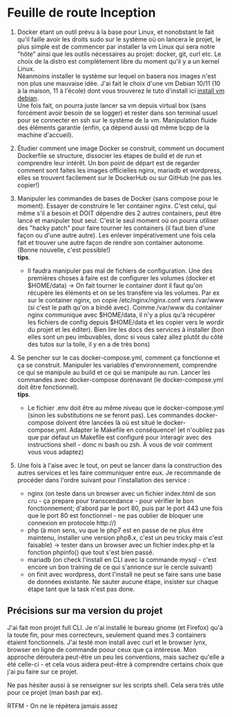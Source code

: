 # Feuille de route Inception

1. Docker étant un outil prévu à la base pour Linux, et nonobstant le fait qu'il faille avoir les droits sudo sur le système où on lancera le projet, le plus simple est de commencer par installer la vm Linux qui sera notre "hôte" ainsi que les outils nécessaires au projet: docker, git, curl etc. Le choix de la distro est complètement libre du moment qu'il y a un kernel Linux.  
Néanmoins installer le système sur lequel on basera nos images n'est non plus une mauvaise idée. J'ai fait le choix d'une vm Debian 10/11 (10 à la maison, 11 à l'école) dont vous trouverez le tuto d'install ici [install vm debian](../../install-vm.pdf).  
Une fois fait, on pourra juste lancer sa vm depuis virtual box (sans forcément avoir besoin de se logger) et rester dans son terminal usuel pour se connecter en ssh sur le système de la vm. Manipulation fluide des éléments garantie (enfin, ça dépend aussi qd même bcpp de la machine d'accueil).


2. Étudier comment une image Docker se construit, comment un document Dockerfile se structure, dissocier les étapes de build et de run et comprendre leur intérêt. Un bon point de départ est de regarder comment sont faites les images officielles nginx, mariadb et wordpress, elles se trouvent facilement sur le DockerHub ou sur GitHub (ne pas les copier!)


3. Manipuler les commandes de bases de Docker (sans compose pour le moment). 
Essayer de construire le 1er container nginx. C'est celui, qui même s'il a besoin et DOIT dépendre des 2 autres containers, peut être lancé et manipuler tout seul. C'est le seul moment où on pourra utiliser des "hacky patch" pour faire tourner les containers (il faut bien d'une façon ou d'une autre autre). Les enlever impérativement une fois cela fait et trouver une autre façon de rendre son container autonome. (Bonne nouvelle, c'est possible!)   
**tips**.  
   - Il faudra manipuler pas mal de fichiers de configuration. Une des premières choses à faire est de configurer les volumes (docker et $HOME/data) -> On fait tourner le container dont il faut qu'on récupère les éléments et on se les transfère via les volumes. Par ex sur le container nginx, on copie /etc/nginx/nginx.conf vers /var/www (si c'est le path qu'on a bindé avec). Comme /var/www du container nginx communique avec $HOME/data, il n'y a plus qu'à récupérer les fichiers de config depuis $HOME/data et les copier vers le wordir du projet et les éditer). Bien lire les docs des services à installer (bon elles sont un peu imbuvables, donc si vous calez allez plutôt du côté des tutos sur la toile, il y en a de très bons)


4. Se pencher sur le cas docker-compose.yml, comment ça fonctionne et ça se construit. Manipuler les variables d'environnement, comprendre ce qui se manipule au build et ce qui se manipule au run. Lancer les commandes avec docker-compose dorénavant (le docker-compose.yml doit être fonctionnel).  
**tips**.    
    - Le fichier .env doit être au même niveau que le docker-compose.yml (sinon les substitutions ne se feront pas). Les commandes docker-compose doivent être lancées là où est situé le docker-compose.yml. Adapter le Makefile en conséquence! (et n'oubliez pas que par défaut un Makefile est configuré pour interagir avec des instructions shell - donc ni bash ou zsh. À vous de voir comment vous vous adaptez)


5. Une fois à l'aise avec le tout, on peut se lancer dans la construction des autres services et les faire communiquer entre eux. Je recommande de procéder dans l'ordre suivant pour l'installation des service : 
    - nginx (on teste dans un browser avec un fichier index.html de son cru - ça prepare pour transcendance - pour vérifier le bon fonctionnement; d'abord par le port 80, puis par le port 443 une fois que le port 80 est fonctionnel - ne pas oublier de bloquer une connexion en protocole http://)
    - php (à mon sens, vu que le php7 est en passe de ne plus être maintenu, installer une version php8.x, c'est un peu tricky mais c'est faisable) -> tester dans un browser avec un fichier index.php et la fonction phpinfo() que tout s'est bien passé.
   - mariadb (on check l'install en CLI avec la commande mysql - c'est encore un bon training de ce qui s'annonce sur le cercle suivant)
   - on finit avec wordpress, dont l'install ne peut se faire sans une base de données existante.
Ne sauter aucune étape, insister sur chaque étape tant que la task n'est pas done.

## Précisions sur ma version du projet
J'ai fait mon projet full CLI. Je n'ai installé le bureau gnome (et Firefox) qu'à la toute fin, pour mes correcteurs, seulement quand mes 3 containers étaient fonctionnels. J'ai testé mon install avec curl et le browser lynx, browser en ligne de commande poour ceux que ça intéresse. Mon approche déroutera peut-être un peu les conventions, mais sachez qu'elle a été celle-ci - et cela vous aidera peut-être à comprendre certains choix que j'ai pu faire sur ce projet.

Ne pas hésiter aussi à se renseigner sur les scripts shell. Cela sera très utile pour ce projet (man bash par ex).

RTFM - On ne le répètera jamais assez

